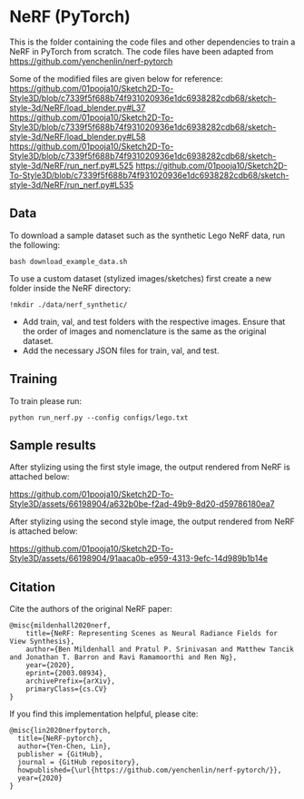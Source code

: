 # NeRF (PyTorch)
This is the folder containing the code files and other dependencies to train a NeRF in PyTorch from scratch. The code files have been adapted from https://github.com/yenchenlin/nerf-pytorch

Some of the modified files are given below for reference:
https://github.com/01pooja10/Sketch2D-To-Style3D/blob/c7339f5f688b74f931020936e1dc6938282cdb68/sketch-style-3d/NeRF/load_blender.py#L37
https://github.com/01pooja10/Sketch2D-To-Style3D/blob/c7339f5f688b74f931020936e1dc6938282cdb68/sketch-style-3d/NeRF/load_blender.py#L58
https://github.com/01pooja10/Sketch2D-To-Style3D/blob/c7339f5f688b74f931020936e1dc6938282cdb68/sketch-style-3d/NeRF/run_nerf.py#L525
https://github.com/01pooja10/Sketch2D-To-Style3D/blob/c7339f5f688b74f931020936e1dc6938282cdb68/sketch-style-3d/NeRF/run_nerf.py#L535

## Data
To download a sample dataset such as the synthetic Lego NeRF data, run the following:
```
bash download_example_data.sh
```

To use a custom dataset (stylized images/sketches) first create a new folder inside the NeRF directory: 
```
!mkdir ./data/nerf_synthetic/
```

- Add train, val, and test folders with the respective images. Ensure that the order of images and nomenclature is the same as the original dataset.
- Add the necessary JSON files for train, val, and test.

## Training
To train please run:
```
python run_nerf.py --config configs/lego.txt
``` 
## Sample results

After stylizing using the first style image, the output rendered from NeRF is attached below:


https://github.com/01pooja10/Sketch2D-To-Style3D/assets/66198904/a632b0be-f2ad-49b9-8d20-d59786180ea7


After stylizing using the second style image, the output rendered from NeRF is attached below:


https://github.com/01pooja10/Sketch2D-To-Style3D/assets/66198904/91aaca0b-e959-4313-9efc-14d989b1b14e


## Citation
Cite the authors of the original NeRF paper:
```
@misc{mildenhall2020nerf,
    title={NeRF: Representing Scenes as Neural Radiance Fields for View Synthesis},
    author={Ben Mildenhall and Pratul P. Srinivasan and Matthew Tancik and Jonathan T. Barron and Ravi Ramamoorthi and Ren Ng},
    year={2020},
    eprint={2003.08934},
    archivePrefix={arXiv},
    primaryClass={cs.CV}
}
```

If you find this implementation helpful, please cite:
```
@misc{lin2020nerfpytorch,
  title={NeRF-pytorch},
  author={Yen-Chen, Lin},
  publisher = {GitHub},
  journal = {GitHub repository},
  howpublished={\url{https://github.com/yenchenlin/nerf-pytorch/}},
  year={2020}
}
```
